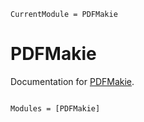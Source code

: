 ```@meta
CurrentModule = PDFMakie
```

# PDFMakie

Documentation for [PDFMakie](https://github.com/daizutabi/PDFMakie.jl).

```@index
```

```@autodocs
Modules = [PDFMakie]
```
